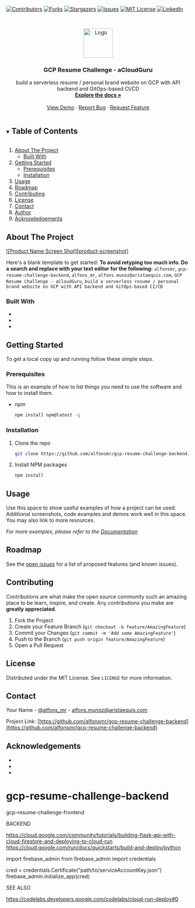 <!--
*** Thanks for checking out the Best-README-Template. If you have a suggestion
*** that would make this better, please fork the repo and create a pull request
*** or simply open an issue with the tag "enhancement".
*** Thanks again! Now go create something AMAZING! :D
***
***
***
*** To avoid retyping too much info. Do a search and replace for the following:
*** alfonsmr, gcp-resume-challenge-backend, alfons_mr, alfons.munoz@aristaequis.com, GCP Resume Challenge - aCloudGuru, build a serverless resume / personal brand website on GCP with API backend and GitOps-based CI/CD
-->



<!-- PROJECT SHIELDS -->
<!--
*** I'm using markdown "reference style" links for readability.
*** Reference links are enclosed in brackets [ ] instead of parentheses ( ).
*** See the bottom of this document for the declaration of the reference variables
*** for contributors-url, forks-url, etc. This is an optional, concise syntax you may use.
*** https://www.markdownguide.org/basic-syntax/#reference-style-links
-->
[![Contributors][contributors-shield]][contributors-url]
[![Forks][forks-shield]][forks-url]
[![Stargazers][stars-shield]][stars-url]
[![Issues][issues-shield]][issues-url]
[![MIT License][license-shield]][license-url]
[![LinkedIn][linkedin-shield]][linkedin-url]



<!-- PROJECT LOGO -->
<br />
<p align="center">
  <a href="https://github.com/alfonsmr/gcp-resume-challenge-backend">
    <img src="images/logo.png" alt="Logo" width="80" height="80">
  </a>

  <h3 align="center">GCP Resume Challenge - aCloudGuru</h3>

  <p align="center">
    build a serverless resume / personal brand website on GCP with API backend and GitOps-based CI/CD
    <br />
    <a href="https://github.com/alfonsmr/gcp-resume-challenge-backend"><strong>Explore the docs »</strong></a>
    <br />
    <br />
    <a href="https://github.com/alfonsmr/gcp-resume-challenge-backend">View Demo</a>
    ·
    <a href="https://github.com/alfonsmr/gcp-resume-challenge-backend/issues">Report Bug</a>
    ·
    <a href="https://github.com/alfonsmr/gcp-resume-challenge-backend/issues">Request Feature</a>
  </p>
</p>



<!-- TABLE OF CONTENTS -->
<details open="open">
  <summary><h2 style="display: inline-block">Table of Contents</h2></summary>
  <ol>
    <li>
      <a href="#about-the-project">About The Project</a>
      <ul>
        <li><a href="#built-with">Built With</a></li>
      </ul>
    </li>
    <li>
      <a href="#getting-started">Getting Started</a>
      <ul>
        <li><a href="#prerequisites">Prerequisites</a></li>
        <li><a href="#installation">Installation</a></li>
      </ul>
    </li>
    <li><a href="#usage">Usage</a></li>
    <li><a href="#roadmap">Roadmap</a></li>
    <li><a href="#contributing">Contributing</a></li>
    <li><a href="#license">License</a></li>
    <li><a href="#contact">Contact</a></li>
    <li><a href="#author">Author</a></li>
    <li><a href="#acknowledgements">Acknowledgements</a></li>
  </ol>
</details>



<!-- ABOUT THE PROJECT -->
## About The Project

[![Product Name Screen Shot][product-screenshot]](https://example.com)

Here's a blank template to get started:
**To avoid retyping too much info. Do a search and replace with your text editor for the following:**
`alfonsmr`, `gcp-resume-challenge-backend`, `alfons_mr`, `alfons.munoz@aristaequis.com`, `GCP Resume Challenge - aCloudGuru`, `build a serverless resume / personal brand website on GCP with API backend and GitOps-based CI/CD`


### Built With

* []()
* []()
* []()



<!-- GETTING STARTED -->
## Getting Started

To get a local copy up and running follow these simple steps.

### Prerequisites

This is an example of how to list things you need to use the software and how to install them.
* npm
  ```sh
  npm install npm@latest -g
  ```

### Installation

1. Clone the repo
   ```sh
   git clone https://github.com/alfonsmr/gcp-resume-challenge-backend.git
   ```
2. Install NPM packages
   ```sh
   npm install
   ```



<!-- USAGE EXAMPLES -->
## Usage

Use this space to show useful examples of how a project can be used. Additional screenshots, code examples and demos work well in this space. You may also link to more resources.

_For more examples, please refer to the [Documentation](https://example.com)_



<!-- ROADMAP -->
## Roadmap

See the [open issues](https://github.com/alfonsmr/gcp-resume-challenge-backend/issues) for a list of proposed features (and known issues).



<!-- CONTRIBUTING -->
## Contributing

Contributions are what make the open source community such an amazing place to be learn, inspire, and create. Any contributions you make are **greatly appreciated**.

1. Fork the Project
2. Create your Feature Branch (`git checkout -b feature/AmazingFeature`)
3. Commit your Changes (`git commit -m 'Add some AmazingFeature'`)
4. Push to the Branch (`git push origin feature/AmazingFeature`)
5. Open a Pull Request



<!-- LICENSE -->
## License

Distributed under the MIT License. See `LICENSE` for more information.



<!-- CONTACT -->
## Contact

Your Name - [@alfons_mr](https://twitter.com/alfons_mr) - alfons.munoz@aristaequis.com

Project Link: [https://github.com/alfonsmr/gcp-resume-challenge-backend](https://github.com/alfonsmr/gcp-resume-challenge-backend)



<!-- ACKNOWLEDGEMENTS -->
## Acknowledgements

* []()
* []()
* []()





<!-- MARKDOWN LINKS & IMAGES -->
<!-- https://www.markdownguide.org/basic-syntax/#reference-style-links -->
[contributors-shield]: https://img.shields.io/github/contributors/alfonsmr/repo.svg?style=for-the-badge
[contributors-url]: https://github.com/alfonsmr/gcp-resume-challenge-backend/graphs/contributors
[forks-shield]: https://img.shields.io/github/forks/alfonsmr/repo.svg?style=for-the-badge
[forks-url]: https://github.com/alfonsmr/gcp-resume-challenge-backend/network/members
[stars-shield]: https://img.shields.io/github/stars/alfonsmr/repo.svg?style=for-the-badge
[stars-url]: https://github.com/alfonsmr/gcp-resume-challenge-backend/stargazers
[issues-shield]: https://img.shields.io/github/issues/alfonsmr/repo.svg?style=for-the-badge
[issues-url]: https://github.com/alfonsmr/gcp-resume-challenge-backend/issues
[license-shield]: https://img.shields.io/github/license/alfonsmr/repo.svg?style=for-the-badge
[license-url]: https://github.com/alfonsmr/gcp-resume-challenge-backend/blob/master/LICENSE.txt
[linkedin-shield]: https://img.shields.io/badge/-LinkedIn-black.svg?style=for-the-badge&logo=linkedin&colorB=555
[linkedin-url]: https://linkedin.com/in/alfonsmr
# gcp-resume-challenge-backend
gcp-resume-challenge-frontend 

BACKEND

https://cloud.google.com/community/tutorials/building-flask-api-with-cloud-firestore-and-deploying-to-cloud-run
https://cloud.google.com/run/docs/quickstarts/build-and-deploy/python

import firebase_admin
from firebase_admin import credentials

cred = credentials.Certificate("path/to/serviceAccountKey.json")
firebase_admin.initialize_app(cred)

SEE ALSO

https://codelabs.developers.google.com/codelabs/cloud-run-deploy#0